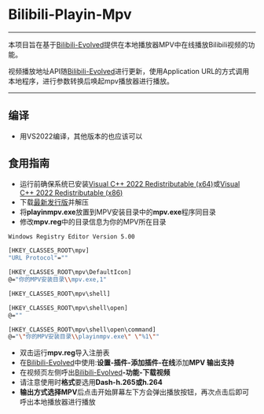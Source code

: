 # Bilibili-Playin-Mpv

------------

本项目旨在基于[Bilibili-Evolved](https://github.com/the1812/Bilibili-Evolved "Bilibili-Evolved")提供在本地播放器MPV中在线播放Bilibili视频的功能。

视频播放地址API随[Bilibili-Evolved](https://github.com/the1812/Bilibili-Evolved "Bilibili-Evolved")进行更新，使用Application URL的方式调用本地程序，进行参数转换后唤起mpv播放器进行播放。

------------

## 编译

 - 用VS2022编译，其他版本的也应该可以
 
## 食用指南

 - 运行前确保系统已安装[Visual C++ 2022 Redistributable (x64)](https://aka.ms/vs/17/release/vc_redist.x64.exe)或[Visual C++ 2022 Redistributable (x86)](https://aka.ms/vs/17/release/vc_redist.x86.exe)
 - 下载[最新发行版](https://github.com/diannaojiang/Bilibili-Playin-Mpv/releases "最新发行版")并解压
 - 将**playinmpv.exe**放置到MPV安装目录中的**mpv.exe**程序同目录
 - 修改**mpv.reg**中的目录信息为你的MPV所在目录
```bash
Windows Registry Editor Version 5.00

[HKEY_CLASSES_ROOT\mpv]
"URL Protocol"=""

[HKEY_CLASSES_ROOT\mpv\DefaultIcon]
@="你的MPV安装目录\\mpv.exe,1"

[HKEY_CLASSES_ROOT\mpv\shell]

[HKEY_CLASSES_ROOT\mpv\shell\open]
@=""

[HKEY_CLASSES_ROOT\mpv\shell\open\command]
@="\"你的MPV安装目录\\playinmpv.exe\" \"%1\""


```

- 双击运行**mpv.reg**导入注册表
- 在[Bilibili-Evolved](https://github.com/the1812/Bilibili-Evolved "Bilibili-Evolved")中使用:**设置-插件-添加插件-在线**添加**MPV 输出支持**
- 在视频页左侧呼出[Bilibili-Evolved](https://github.com/the1812/Bilibili-Evolved "Bilibili-Evolved")**-功能-下载视频**
- 请注意使用时**格式**要选用**Dash-h.265或h.264**
- **输出方式选择MPV**后点击开始屏幕左下方会弹出播放按钮，再次点击后即可呼出本地播放器进行播放
